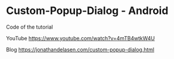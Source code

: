 # Custom-Popup-Dialog - Android

Code of the tutorial

YouTube
https://www.youtube.com/watch?v=4mTB4wtkW4U

Blog
https://jonathandelasen.com/custom-popup-dialog.html
